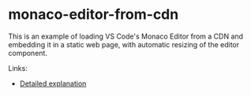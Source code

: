 # monaco-editor-from-cdn
This is an example of loading VS Code's Monaco Editor from a CDN and embedding it in a static web page, with automatic resizing of the editor component.

Links:
* [Detailed explanation](https://log.schemescape.com/posts/web-development/embedding-monaco-from-cdn.html)

